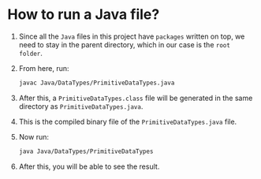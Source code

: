 # How to run a Java file?

1. Since all the `Java` files in this project have `packages` written on top, we need to stay in the parent directory, which in our case is the `root folder`.
2. From here, run:

    ```bash
    javac Java/DataTypes/PrimitiveDataTypes.java
    ```

3. After this, a `PrimitiveDataTypes.class` file will be generated in the same directory as `PrimitiveDataTypes.java`.
4. This is the compiled binary file of the `PrimitiveDataTypes.java` file.
5. Now run:

    ```bash
    java Java/DataTypes/PrimitiveDataTypes
    ```

6. After this, you will be able to see the result.
